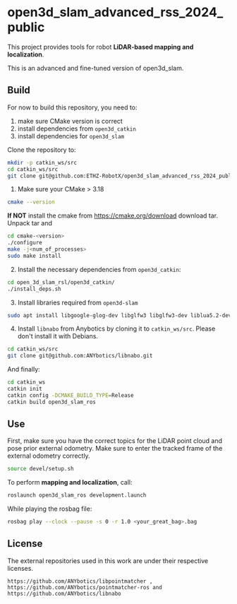 # open3d_slam_advanced_rss_2024_public 

This project provides tools for robot **LiDAR-based mapping and localization**.

This is an advanced and fine-tuned version of open3d_slam.

## Build
For now to build this repository, you need to:
1. make sure CMake version is correct
2. install dependencies from `open3d_catkin` 
3. install dependencies for `open3d_slam`

Clone the repository to:
``` bash
mkdir -p catkin_ws/src
cd catkin_ws/src
git clone git@github.com:ETHZ-RobotX/open3d_slam_advanced_rss_2024_public.git
```

1. Make sure your CMake > 3.18
```bash
cmake --version
```
**If NOT** install the cmake from https://cmake.org/download download tar.
Unpack tar and
``` bash
cd cmake-<version>
./configure
make -j<num_of_processes>
sudo make install
```

2. Install the necessary dependencies from `open3d_catkin`:
```bash
cd open_3d_slam_rsl/open3d_catkin/
./install_deps.sh
```

3. Install libraries required from `open3d-slam`
```bash
sudo apt install libgoogle-glog-dev libglfw3 libglfw3-dev liblua5.2-dev
``` 

4. Install `libnabo` from Anybotics by cloning it to `catkin_ws/src`. Please don't install it with Debians.

```bash
cd catkin_ws/src
git clone git@github.com:ANYbotics/libnabo.git
```

And finally:

```bash
cd catkin_ws
catkin init
catkin config -DCMAKE_BUILD_TYPE=Release
catkin build open3d_slam_ros
```

## Use

First, make sure you have the correct topics for the LiDAR point cloud and pose prior external odometry. Make sure to enter the tracked frame of the external odometry correctly.

```bash
source devel/setup.sh
```
To perform **mapping and localization**, call:
```bash
roslaunch open3d_slam_ros development.launch
```

While playing the rosbag file:

```bash
rosbag play --clock --pause -s 0 -r 1.0 <your_great_bag>.bag
```

## License

The external repositories used in this work are under their respective licenses.
```
https://github.com/ANYbotics/libpointmatcher , https://github.com/ANYbotics/pointmatcher-ros and https://github.com/ANYbotics/libnabo
```

